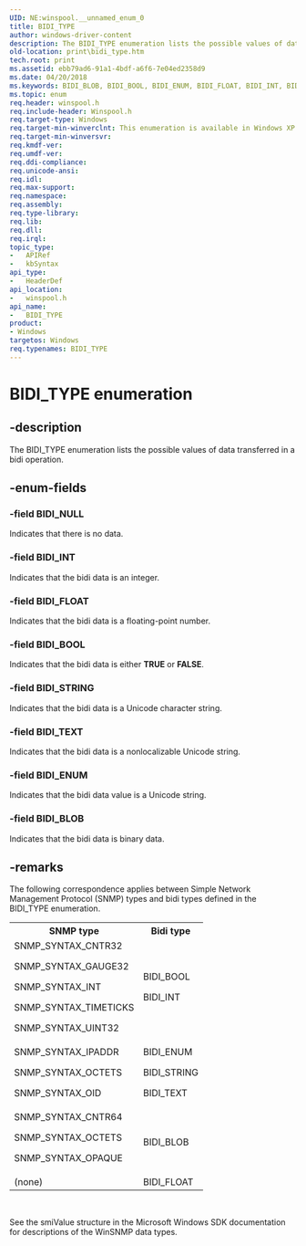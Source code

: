 ```yaml
---
UID: NE:winspool.__unnamed_enum_0
title: BIDI_TYPE
author: windows-driver-content
description: The BIDI_TYPE enumeration lists the possible values of data transferred in a bidi operation.
old-location: print\bidi_type.htm
tech.root: print
ms.assetid: ebb79ad6-91a1-4bdf-a6f6-7e04ed2358d9
ms.date: 04/20/2018
ms.keywords: BIDI_BLOB, BIDI_BOOL, BIDI_ENUM, BIDI_FLOAT, BIDI_INT, BIDI_NULL, BIDI_STRING, BIDI_TEXT, BIDI_TYPE, BIDI_TYPE enumeration [Print Devices], print.bidi_type, spoolfnc_35a684ef-3bbf-4f33-86e9-b4a3bddbbb51.xml, winspool/BIDI_BLOB, winspool/BIDI_BOOL, winspool/BIDI_ENUM, winspool/BIDI_FLOAT, winspool/BIDI_INT, winspool/BIDI_NULL, winspool/BIDI_STRING, winspool/BIDI_TEXT, winspool/BIDI_TYPE
ms.topic: enum
req.header: winspool.h
req.include-header: Winspool.h
req.target-type: Windows
req.target-min-winverclnt: This enumeration is available in Windows XP and later operating systems.
req.target-min-winversvr: 
req.kmdf-ver: 
req.umdf-ver: 
req.ddi-compliance: 
req.unicode-ansi: 
req.idl: 
req.max-support: 
req.namespace: 
req.assembly: 
req.type-library: 
req.lib: 
req.dll: 
req.irql: 
topic_type:
-	APIRef
-	kbSyntax
api_type:
-	HeaderDef
api_location:
-	winspool.h
api_name:
-	BIDI_TYPE
product:
- Windows
targetos: Windows
req.typenames: BIDI_TYPE
---
```


# BIDI_TYPE enumeration


## -description


The BIDI_TYPE enumeration lists the possible values of data transferred in a bidi operation.


## -enum-fields




### -field BIDI_NULL

Indicates that there is no data.


### -field BIDI_INT

Indicates that the bidi data is an integer.


### -field BIDI_FLOAT

Indicates that the bidi data is a floating-point number.


### -field BIDI_BOOL

Indicates that the bidi data is either <b>TRUE</b> or <b>FALSE</b>.


### -field BIDI_STRING

Indicates that the bidi data is a Unicode character string.


### -field BIDI_TEXT

Indicates that the bidi data is a nonlocalizable Unicode string.


### -field BIDI_ENUM

Indicates that the bidi data value is a Unicode string.


### -field BIDI_BLOB

Indicates that the bidi data is binary data.


## -remarks



The following correspondence applies between Simple Network Management Protocol (SNMP) types and bidi types defined in the BIDI_TYPE enumeration.

<table>
<tr>
<th>SNMP type</th>
<th>Bidi type</th>
</tr>
<tr>
<td>
SNMP_SYNTAX_CNTR32

SNMP_SYNTAX_GAUGE32

SNMP_SYNTAX_INT

SNMP_SYNTAX_TIMETICKS

SNMP_SYNTAX_UINT32

</td>
<td>
BIDI_BOOL

BIDI_INT

</td>
</tr>
<tr>
<td>
SNMP_SYNTAX_IPADDR

SNMP_SYNTAX_OCTETS

SNMP_SYNTAX_OID

</td>
<td>
BIDI_ENUM

BIDI_STRING

BIDI_TEXT

</td>
</tr>
<tr>
<td>
SNMP_SYNTAX_CNTR64

SNMP_SYNTAX_OCTETS

SNMP_SYNTAX_OPAQUE

</td>
<td>
BIDI_BLOB

</td>
</tr>
<tr>
<td>
(none)

</td>
<td>
BIDI_FLOAT

</td>
</tr>
</table>
 

See the smiValue structure in the Microsoft Windows SDK documentation for descriptions of the WinSNMP data types.



